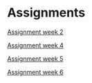 # Assignments

[Assignment week 2](https://github.com/bartveldhuijzen/Assignments/blob/master/Assignment%2Bweek%2B2.ipynb)

[Assignment week 4](https://github.com/bartveldhuijzen/Assignments/blob/master/Assignment_week_4..ipynb)

[Assignment week 5](https://github.com/bartveldhuijzen/Assignments/blob/master/Assignment_week_5.ipynb)

[Assignment week 6](https://github.com/bartveldhuijzen/Assignments/blob/master/assignment4%20(1).ipynb)
